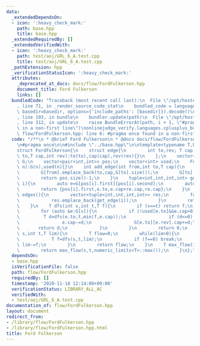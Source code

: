 ```yaml
---
data:
  _extendedDependsOn:
  - icon: ':heavy_check_mark:'
    path: base.hpp
    title: base.hpp
  _extendedRequiredBy: []
  _extendedVerifiedWith:
  - icon: ':heavy_check_mark:'
    path: test/aoj/GRL_6_A.test.cpp
    title: test/aoj/GRL_6_A.test.cpp
  _pathExtension: hpp
  _verificationStatusIcon: ':heavy_check_mark:'
  attributes:
    _deprecated_at_docs: docs/flow/FordFulkerson.hpp
    document_title: Ford Fulkerson
    links: []
  bundledCode: "Traceback (most recent call last):\n  File \"/opt/hostedtoolcache/Python/3.9.1/x64/lib/python3.9/site-packages/onlinejudge_verify/documentation/build.py\"\
    , line 71, in _render_source_code_stat\n    bundled_code = language.bundle(stat.path,\
    \ basedir=basedir, options={'include_paths': [basedir]}).decode()\n  File \"/opt/hostedtoolcache/Python/3.9.1/x64/lib/python3.9/site-packages/onlinejudge_verify/languages/cplusplus.py\"\
    , line 193, in bundle\n    bundler.update(path)\n  File \"/opt/hostedtoolcache/Python/3.9.1/x64/lib/python3.9/site-packages/onlinejudge_verify/languages/cplusplus_bundle.py\"\
    , line 312, in update\n    raise BundleErrorAt(path, i + 1, \"#pragma once found\
    \ in a non-first line\")\nonlinejudge_verify.languages.cplusplus_bundle.BundleErrorAt:\
    \ flow/FordFulkerson.hpp: line 6: #pragma once found in a non-first line\n"
  code: "/**\n * @brief Ford Fulkerson\n * @docs docs/flow/FordFulkerson.hpp\n */\n\
    \n#pragma once\n\n#include \"../base.hpp\"\n\ntemplate<typename T,bool directed>\n\
    struct FordFulkerson{\n    struct edge{\n        int to,rev; T cap;\n        edge(int\
    \ to,T cap,int rev):to(to),cap(cap),rev(rev){}\n    };\n    vector<vector<edge>>\
    \ G;\n    vector<pair<int,int>> pos;\n    vector<int> used;\n    FordFulkerson(int\
    \ n):G(n),used(n){}\n    int add_edge(int from,int to,T cap){\n        pos.emplace_back(from,G[from].size());\n\
    \        G[from].emplace_back(to,cap,G[to].size());\n        G[to].emplace_back(from,directed?0:cap,G[from].size()-1);\n\
    \        return pos.size()-1;\n    }\n    tuple<int,int,int,int> get_edge(int\
    \ i){\n        auto e=G[pos[i].first][pos[i].second];\n        auto re=G[e.to][e.rev];\n\
    \        return {pos[i].first,e.to,e.cap+re.cap,re.cap};\n    }\n    vector<tuple<int,int,int,int>>\
    \ edges(){\n        vector<tuple<int,int,int,int>> res;\n        for (int i=0;i<pos.size();++i){\n\
    \            res.emplace_back(get_edge(i));\n        }\n        return res;\n\
    \    }\n    T dfs(int v,int t,T f){\n        if (v==t) return f;\n        used[v]=true;\n\
    \        for (auto &e:G[v]){\n            if (!used[e.to]&&e.cap>0){\n       \
    \         T d=dfs(e.to,t,min(f,e.cap));\n                if (d<=0) continue;\n\
    \                e.cap-=d;\n                G[e.to][e.rev].cap+=d;\n         \
    \       return d;\n            }\n        }\n        return 0;\n    }\n    T max_flow(int\
    \ s,int t,T lim){\n        T flow=0;\n        while(lim>0){\n            fill(used.begin(),used.end(),0);\n\
    \            T f=dfs(s,t,lim);\n            if (f==0) break;\n            flow+=f;\
    \ lim-=f;\n        }\n        return flow;\n    }\n    T max_flow(int s,int t){\n\
    \        return max_flow(s,t,numeric_limits<T>::max());\n    }\n};"
  dependsOn:
  - base.hpp
  isVerificationFile: false
  path: flow/FordFulkerson.hpp
  requiredBy: []
  timestamp: '2020-11-18 12:14:00+09:00'
  verificationStatus: LIBRARY_ALL_AC
  verifiedWith:
  - test/aoj/GRL_6_A.test.cpp
documentation_of: flow/FordFulkerson.hpp
layout: document
redirect_from:
- /library/flow/FordFulkerson.hpp
- /library/flow/FordFulkerson.hpp.html
title: Ford Fulkerson
---
```

